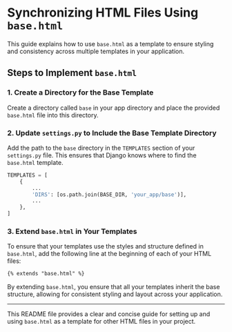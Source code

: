 
# Synchronizing HTML Files Using `base.html`

This guide explains how to use `base.html` as a template to ensure styling and consistency across multiple templates in your application.

## Steps to Implement `base.html`

### 1. Create a Directory for the Base Template

Create a directory called `base` in your app directory and place the provided `base.html` file into this directory.

### 2. Update `settings.py` to Include the Base Template Directory

Add the path to the `base` directory in the `TEMPLATES` section of your `settings.py` file. This ensures that Django knows where to find the `base.html` template.

```python
TEMPLATES = [
    {
        ...
        'DIRS': [os.path.join(BASE_DIR, 'your_app/base')],
        ...
    },
]
```

### 3. Extend `base.html` in Your Templates

To ensure that your templates use the styles and structure defined in `base.html`, add the following line at the beginning of each of your HTML files:

```html
{% extends "base.html" %}
```

By extending `base.html`, you ensure that all your templates inherit the base structure, allowing for consistent styling and layout across your application.

---

This README file provides a clear and concise guide for setting up and using `base.html` as a template for other HTML files in your project.